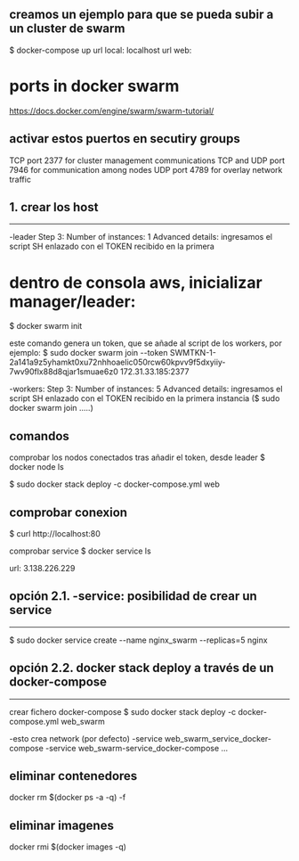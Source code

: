 creamos un ejemplo para que se pueda subir a un cluster de swarm
--------------------------------------------------------------------
$ docker-compose up
url local: localhost
url web: 

# ports in docker swarm

https://docs.docker.com/engine/swarm/swarm-tutorial/

activar estos puertos en secutiry groups
---------------------------------------------
TCP port 2377 for cluster management communications
TCP and UDP port 7946 for communication among nodes
UDP port 4789 for overlay network traffic


## 1. crear los host
-----------------------------------
-leader
Step 3:
Number of instances: 1
Advanced details: ingresamos el script SH enlazado con el TOKEN recibido en la primera 

# dentro de consola aws, inicializar manager/leader:
$ docker swarm init

este comando genera un token, que se añade al script de los workers, por ejemplo:
$ sudo docker swarm join --token SWMTKN-1-2a141a9z5yhamkt0xu72nhhoaelic050rcw60kpvv9f5dxyiiy-7wv90flx88d8qjar1smuae6z0 172.31.33.185:2377

-workers:
Step 3:
Number of instances: 5
Advanced details: ingresamos el script SH enlazado con el TOKEN recibido en la primera instancia
    ($ sudo docker swarm join .....)

## comandos
comprobar los nodos conectados tras añadir el token, desde leader
$ docker node ls

$ sudo docker stack deploy -c docker-compose.yml web

comprobar conexion
------------------------------
$ curl http://localhost:80


comprobar service
$ docker service ls

url: 3.138.226.229

## opción 2.1. -service: posibilidad de crear un service
------------------------------------------------
$ sudo docker service create --name nginx_swarm --replicas=5 nginx

## opción 2.2. docker stack deploy a través de un docker-compose
-------------------------------------------------------
crear fichero docker-compose
$ sudo docker stack deploy -c docker-compose.yml web_swarm

-esto crea network (por defecto)
-service web_swarm_service_docker-compose
-service web_swarm-service_docker-compose
...



eliminar contenedores
-----------------------------------
docker rm $(docker ps -a -q) -f

eliminar imagenes
-----------------------------------
docker rmi $(docker images -q) 